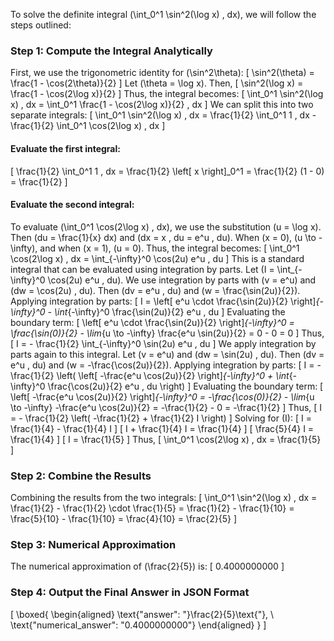 To solve the definite integral \(\int_0^1 \sin^2(\log x) \, dx\), we will follow the steps outlined:

### Step 1: Compute the Integral Analytically

First, we use the trigonometric identity for \(\sin^2\theta\):
\[
\sin^2(\theta) = \frac{1 - \cos(2\theta)}{2}
\]
Let \(\theta = \log x\). Then,
\[
\sin^2(\log x) = \frac{1 - \cos(2\log x)}{2}
\]
Thus, the integral becomes:
\[
\int_0^1 \sin^2(\log x) \, dx = \int_0^1 \frac{1 - \cos(2\log x)}{2} \, dx
\]
We can split this into two separate integrals:
\[
\int_0^1 \sin^2(\log x) \, dx = \frac{1}{2} \int_0^1 1 \, dx - \frac{1}{2} \int_0^1 \cos(2\log x) \, dx
\]

#### Evaluate the first integral:
\[
\frac{1}{2} \int_0^1 1 \, dx = \frac{1}{2} \left[ x \right]_0^1 = \frac{1}{2} (1 - 0) = \frac{1}{2}
\]

#### Evaluate the second integral:
To evaluate \(\int_0^1 \cos(2\log x) \, dx\), we use the substitution \(u = \log x\). Then \(du = \frac{1}{x} dx\) and \(dx = x \, du = e^u \, du\). When \(x = 0\), \(u \to -\infty\), and when \(x = 1\), \(u = 0\). Thus, the integral becomes:
\[
\int_0^1 \cos(2\log x) \, dx = \int_{-\infty}^0 \cos(2u) e^u \, du
\]
This is a standard integral that can be evaluated using integration by parts. Let \(I = \int_{-\infty}^0 \cos(2u) e^u \, du\). We use integration by parts with \(v = e^u\) and \(dw = \cos(2u) \, du\). Then \(dv = e^u \, du\) and \(w = \frac{\sin(2u)}{2}\). Applying integration by parts:
\[
I = \left[ e^u \cdot \frac{\sin(2u)}{2} \right]_{-\infty}^0 - \int_{-\infty}^0 \frac{\sin(2u)}{2} e^u \, du
\]
Evaluating the boundary term:
\[
\left[ e^u \cdot \frac{\sin(2u)}{2} \right]_{-\infty}^0 = \frac{\sin(0)}{2} - \lim_{u \to -\infty} \frac{e^u \sin(2u)}{2} = 0 - 0 = 0
\]
Thus,
\[
I = - \frac{1}{2} \int_{-\infty}^0 \sin(2u) e^u \, du
\]
We apply integration by parts again to this integral. Let \(v = e^u\) and \(dw = \sin(2u) \, du\). Then \(dv = e^u \, du\) and \(w = -\frac{\cos(2u)}{2}\). Applying integration by parts:
\[
I = - \frac{1}{2} \left( \left[ -\frac{e^u \cos(2u)}{2} \right]_{-\infty}^0 + \int_{-\infty}^0 \frac{\cos(2u)}{2} e^u \, du \right)
\]
Evaluating the boundary term:
\[
\left[ -\frac{e^u \cos(2u)}{2} \right]_{-\infty}^0 = -\frac{\cos(0)}{2} - \lim_{u \to -\infty} -\frac{e^u \cos(2u)}{2} = -\frac{1}{2} - 0 = -\frac{1}{2}
\]
Thus,
\[
I = - \frac{1}{2} \left( -\frac{1}{2} + \frac{1}{2} I \right)
\]
Solving for \(I\):
\[
I = \frac{1}{4} - \frac{1}{4} I
\]
\[
I + \frac{1}{4} I = \frac{1}{4}
\]
\[
\frac{5}{4} I = \frac{1}{4}
\]
\[
I = \frac{1}{5}
\]
Thus,
\[
\int_0^1 \cos(2\log x) \, dx = \frac{1}{5}
\]

### Step 2: Combine the Results

Combining the results from the two integrals:
\[
\int_0^1 \sin^2(\log x) \, dx = \frac{1}{2} - \frac{1}{2} \cdot \frac{1}{5} = \frac{1}{2} - \frac{1}{10} = \frac{5}{10} - \frac{1}{10} = \frac{4}{10} = \frac{2}{5}
\]

### Step 3: Numerical Approximation

The numerical approximation of \(\frac{2}{5}\) is:
\[
0.4000000000
\]

### Step 4: Output the Final Answer in JSON Format

\[
\boxed{
\begin{aligned}
\text{"answer": "}\frac{2}{5}\text{"}, \\
\text{"numerical_answer": "0.4000000000"}
\end{aligned}
}
\]